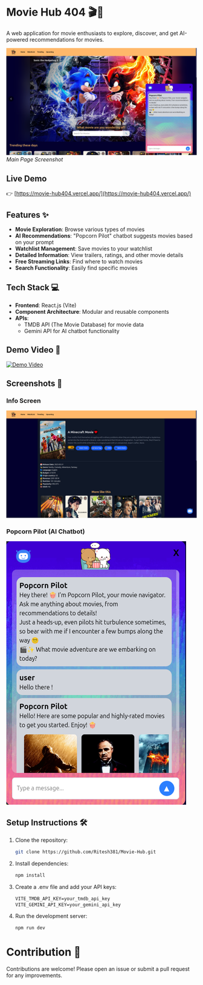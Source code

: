 # Movie Hub 404 🎬🍿

A web application for movie enthusiasts to explore, discover, and get AI-powered recommendations for movies.

![Main Page](./src/assets/ReadmeImages/image.png)
_Main Page Screenshot_

## Live Demo

👉 [https://movie-hub404.vercel.app/](https://movie-hub404.vercel.app/)

## Features ✨

- **Movie Exploration**: Browse various types of movies
- **AI Recommendations**: "Popcorn Pilot" chatbot suggests movies based on your prompt
- **Watchlist Management**: Save movies to your watchlist
- **Detailed Information**: View trailers, ratings, and other movie details
- **Free Streaming Links**: Find where to watch movies
- **Search Functionality**: Easily find specific movies

## Tech Stack 💻

- **Frontend**: React.js (Vite)
- **Component Architecture**: Modular and reusable components
- **APIs**:
  - TMDB API (The Movie Database) for movie data
  - Gemini API for AI chatbot functionality

## Demo Video 🎥

[![Demo Video](https://img.youtube.com/vi/yfRJAPOVJPY/0.jpg)](https://youtu.be/yfRJAPOVJPY?si=CsGf5JSeSJ6Ps_Ta)

## Screenshots 📸

### Info Screen

![Info Screen](./src/assets/ReadmeImages/image-2.png)

### Popcorn Pilot (AI Chatbot)

![Popcorn Pilot](./src/assets/ReadmeImages/image-3.png)

## Setup Instructions 🛠️

1. Clone the repository:
   ```bash
   git clone https://github.com/Ritesh381/Movie-Hub.git
   ```

2. Install dependencies:
    ```bash
    npm install
    ```

3. Create a .env file and add your API keys:
    ```
    VITE_TMDB_API_KEY=your_tmdb_api_key
    VITE_GEMINI_API_KEY=your_gemini_api_key
    ```

4. Run the development server:
    ```bash
    npm run dev 
    ```

# Contribution 🤝
Contributions are welcome! Please open an issue or submit a pull request for any improvements.

